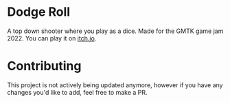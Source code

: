 # Dodge Roll
A top down shooter where you play as a dice. Made for the GMTK game jam 2022. You can play it on [itch.io](https://firesquid4004.itch.io/dodge-roll).

# Contributing
This project is not actively being updated anymore, however if you have any changes you'd like to add, feel free to make a PR.
